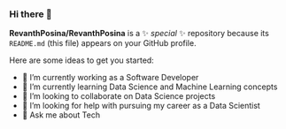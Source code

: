 ### Hi there 👋


**RevanthPosina/RevanthPosina** is a ✨ _special_ ✨ repository because its `README.md` (this file) appears on your GitHub profile.

Here are some ideas to get you started:

- 🔭 I’m currently working as a Software Developer
- 🌱 I’m currently learning Data Science and Machine Learning concepts
- 👯 I’m looking to collaborate on Data Science projects 
- 🤔 I’m looking for help with pursuing my career as a Data Scientist
- 💬 Ask me about Tech

